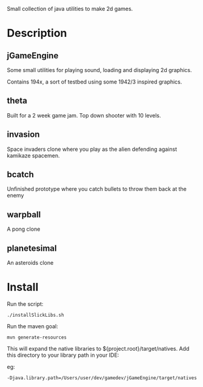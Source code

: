 Small collection of java utilities to make 2d games.

# Description

## jGameEngine

Some small utilities for playing sound, loading and displaying 2d graphics.

Contains 194x, a sort of testbed using some 1942/3 inspired graphics.

## theta

Built for a 2 week game jam.  Top down shooter with 10 levels.

## invasion

Space invaders clone where you play as the alien defending against kamikaze spacemen.

## bcatch

Unfinished prototype where you catch bullets to throw them back at the enemy

## warpball

A pong clone

## planetesimal

An asteroids clone

Install
=======

Run the script:

    ./installSlickLibs.sh

Run the maven goal:

    mvn generate-resources

This will expand the native libraries to ${project.root}/target/natives.  Add this directory to your library path in your IDE:

eg:

    -Djava.library.path=/Users/user/dev/gamedev/jGameEngine/target/natives

